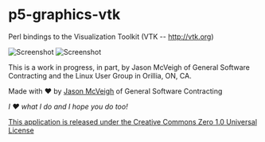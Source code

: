 # p5-graphics-vtk

Perl bindings to the Visualization Toolkit (VTK -- http://vtk.org)

![Screenshot](http://i.imgur.com/gJDH0b5.png)
![Screenshot](http://i.imgur.com/mPYDfBM.png)

This is a work in progress, in part, by Jason McVeigh of General Software Contracting and the Linux User Group in Orillia, ON, CA.

Made with ♥ by [Jason McVeigh](mailto:jmcveigh@outlook.com) of General Software Contracting

_I ♥ what I do and I hope you do too!_

[This application is released under the Creative Commons Zero 1.0 Universal License](https://creativecommons.org/publicdomain/zero/1.0/)
